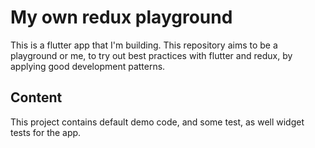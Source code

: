 # My own redux playground

This is a flutter app that I'm building. This repository aims to be a playground or me, to try out best practices with flutter and redux, by applying good development patterns.

## Content

This project contains default demo code, and some test, as well widget tests for the app.
